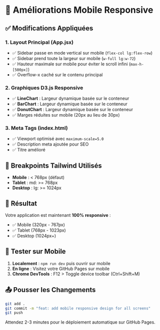 # 📱 Améliorations Mobile Responsive

## ✅ Modifications Appliquées

### 1. Layout Principal (App.jsx)
- ✅ Sidebar passe en mode vertical sur mobile (`flex-col lg:flex-row`)
- ✅ Sidebar prend toute la largeur sur mobile (`w-full lg:w-72`)
- ✅ Hauteur maximale sur mobile pour éviter le scroll infini (`max-h-[500px]`)
- ✅ Overflow-x caché sur le contenu principal

### 2. Graphiques D3.js Responsive
- ✅ **LineChart** : Largeur dynamique basée sur le conteneur
- ✅ **BarChart** : Largeur dynamique basée sur le conteneur
- ✅ **DonutChart** : Largeur dynamique basée sur le conteneur
- ✅ Marges réduites sur mobile (20px au lieu de 30px)

### 3. Meta Tags (index.html)
- ✅ Viewport optimisé avec `maximum-scale=5.0`
- ✅ Description meta ajoutée pour SEO
- ✅ Titre amélioré

## 📱 Breakpoints Tailwind Utilisés

- **Mobile** : < 768px (défaut)
- **Tablet** : md: >= 768px
- **Desktop** : lg: >= 1024px

## 🎯 Résultat

Votre application est maintenant **100% responsive** :
- ✅ Mobile (320px - 767px)
- ✅ Tablet (768px - 1023px)
- ✅ Desktop (1024px+)

## 🚀 Tester sur Mobile

1. **Localement** : `npm run dev` puis ouvrir sur mobile
2. **En ligne** : Visitez votre GitHub Pages sur mobile
3. **Chrome DevTools** : F12 > Toggle device toolbar (Ctrl+Shift+M)

## 📤 Pousser les Changements

```bash
git add .
git commit -m "feat: add mobile responsive design for all screens"
git push
```

Attendez 2-3 minutes pour le déploiement automatique sur GitHub Pages.
